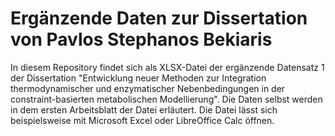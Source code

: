 # Ergänzende Daten zur Dissertation von Pavlos Stephanos Bekiaris

In diesem Repository findet sich als XLSX-Datei der ergänzende Datensatz 1 der Dissertation "Entwicklung neuer Methoden zur Integration thermodynamischer und enzymatischer Nebenbedingungen in der constraint-basierten metabolischen Modellierung". Die Daten selbst werden in dem ersten Arbeitsblatt der Datei erläutert. Die Datei lässt sich beispielsweise mit Microsoft Excel oder LibreOffice Calc öffnen.
